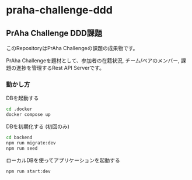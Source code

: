 # praha-challenge-ddd

## PrAha Challenge DDD課題

このRepositoryはPrAha Challengeの課題の成果物です。  

PrAha Challengeを題材として、参加者の在籍状況, チーム/ペアのメンバー, 課題の進捗を管理するRest API Serverです。  

### 動かし方

DBを起動する

``` sh
cd .docker
docker compose up
```

DBを初期化する (初回のみ)

``` sh
cd backend
npm run migrate:dev
npm run seed
```

ローカルDBを使ってアプリケーションを起動する

``` sh
npm run start:dev
```
